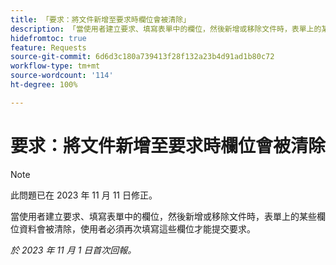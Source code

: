 ```yaml
---
title: 「要求：將文件新增至要求時欄位會被清除」
description: 「當使用者建立要求、填寫表單中的欄位，然後新增或移除文件時，表單上的某些欄位資料會被清除，使用者必須再次填寫這些欄位才能提交要求。」
hidefromtoc: true
feature: Requests
source-git-commit: 6d6d3c180a739413f28f132a23b4d91ad1b80c72
workflow-type: tm+mt
source-wordcount: '114'
ht-degree: 100%

---
```



# 要求：將文件新增至要求時欄位會被清除

>[!NOTE]
>
>此問題已在 2023 年 11 月 11 日修正。

當使用者建立要求、填寫表單中的欄位，然後新增或移除文件時，表單上的某些欄位資料會被清除，使用者必須再次填寫這些欄位才能提交要求。

_於 2023 年 11 月 1 日首次回報。_
